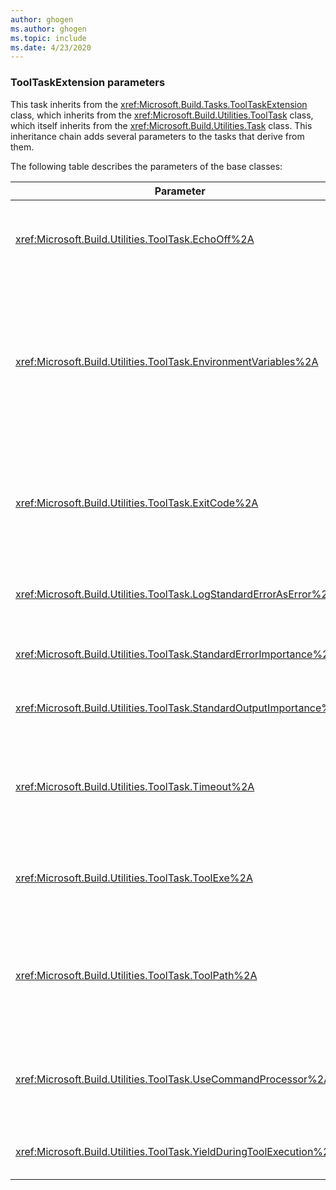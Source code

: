 ```yaml
---
author: ghogen
ms.author: ghogen
ms.topic: include
ms.date: 4/23/2020
---
```

### ToolTaskExtension parameters

This task inherits from the <xref:Microsoft.Build.Tasks.ToolTaskExtension> class, which inherits from the <xref:Microsoft.Build.Utilities.ToolTask> class, which itself inherits from the <xref:Microsoft.Build.Utilities.Task> class. This inheritance chain adds several parameters to the tasks that derive from them.

The following table describes the parameters of the base classes:

| Parameter | Description |
| - | - |
| <xref:Microsoft.Build.Utilities.ToolTask.EchoOff%2A> | Optional `bool` parameter.<br /><br /> When set to `true`, this task passes **/Q** to the *cmd.exe* command line such that the command line does not get copied to stdout. |
| <xref:Microsoft.Build.Utilities.ToolTask.EnvironmentVariables%2A> | Optional `String` array parameter.<br /><br /> Array of environment variable definitions, separated by semicolons. Each definition should specify an environment variable name and value separated by an equal sign. These variables are passed to the spawned executable in addition to, or selectively overriding, the regular environment block. For example, `Variable1=Value1;Variable2=Value2`. |
| <xref:Microsoft.Build.Utilities.ToolTask.ExitCode%2A> | Optional `Int32` output read-only parameter.<br /><br /> Specifies the exit code that is provided by the executed command. If the task logged any errors, but the process had an exit code of 0 (success), this is set to -1. |
| <xref:Microsoft.Build.Utilities.ToolTask.LogStandardErrorAsError%2A> | Optional `bool` parameter.<br /><br /> If `true`, all messages received on the standard error stream are logged as errors. |
| <xref:Microsoft.Build.Utilities.ToolTask.StandardErrorImportance%2A> | Optional `String` parameter.<br /><br /> Importance with which to log text from the standard error stream. |
| <xref:Microsoft.Build.Utilities.ToolTask.StandardOutputImportance%2A> | Optional `String` parameter.<br /><br /> Importance with which to log text from the standard out stream. |
| <xref:Microsoft.Build.Utilities.ToolTask.Timeout%2A> | Optional `Int32` parameter.<br /><br /> Specifies the amount of time, in milliseconds, after which the task executable is terminated. The default value is `Int.MaxValue`, indicating that there is no time out period. Time-out is in milliseconds. |
| <xref:Microsoft.Build.Utilities.ToolTask.ToolExe%2A> | Optional `string` parameter.<br /><br /> Projects may implement this to override a ToolName. Tasks may override this to preserve the ToolName. |
| <xref:Microsoft.Build.Utilities.ToolTask.ToolPath%2A> | Optional `string` parameter.<br /><br /> Specifies the location from where the task loads the underlying executable file. If this parameter is not specified, the task uses the SDK installation path that corresponds to the version of the framework that is running MSBuild. |
| <xref:Microsoft.Build.Utilities.ToolTask.UseCommandProcessor%2A> | Optional `bool` parameter.<br /><br /> When set to `true`, this task creates a batch file for the command line and executes it by using the command-processor instead of executing the command directly. |
| <xref:Microsoft.Build.Utilities.ToolTask.YieldDuringToolExecution%2A> | Optional `bool` parameter.<br /><br /> When set to `true`, this task yields the node when its task is executing. |
